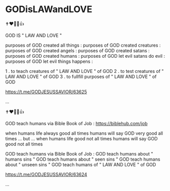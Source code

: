 # GODisLAWandLOVE

✝️❤️🥰🙏👍

GOD IS " LAW AND LOVE "

purposes of GOD created all things :
purposes of GOD created creatures :
purposes of GOD created angels :
purposes of GOD created satans :
purposes of GOD created humans :
purposes of GOD let evil satans do evil :
purposes of GOD let evil things happens :

1 . to teach creatures of " LAW AND LOVE " of GOD
2 . to test creatures of " LAW AND LOVE " of GOD
3 . to fullfill purposes of " LAW AND LOVE " of GOD

https://t.me/GODJESUSSAVIOR/63625

...

✝️❤️🥰🙏👍

GOD teach humans via Bible Book of Job :
https://biblehub.com/job

when humans life always good all times
humans will say GOD very good all times
... but ...
when humans life good not all times
humans will say GOD good not all times

GOD teach humans via Bible Book of Job :
GOD teach humans about " humans sins "
GOD teach humans about " seen sins "
GOD teach humans about " unseen sins "
GOD teach humans of " LAW AND LOVE " of GOD

https://t.me/GODJESUSSAVIOR/63624

...
